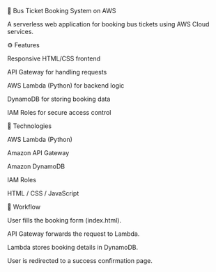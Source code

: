 🚌 Bus Ticket Booking System on AWS

A serverless web application for booking bus tickets using AWS Cloud services.

⚙ Features

Responsive HTML/CSS frontend

API Gateway for handling requests

AWS Lambda (Python) for backend logic

DynamoDB for storing booking data

IAM Roles for secure access control

🧰 Technologies

AWS Lambda (Python)

Amazon API Gateway

Amazon DynamoDB

IAM Roles

HTML / CSS / JavaScript

📌 Workflow

User fills the booking form (index.html).

API Gateway forwards the request to Lambda.

Lambda stores booking details in DynamoDB.

User is redirected to a success confirmation page.

